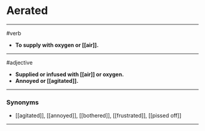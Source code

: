 # Aerated
---
#verb
- **To supply with oxygen or [[air]].**
---
#adjective
- **Supplied or infused with [[air]] or oxygen.**
- **Annoyed or [[agitated]].**
---
### Synonyms
- [[agitated]], [[annoyed]], [[bothered]], [[frustrated]], [[pissed off]]
---
